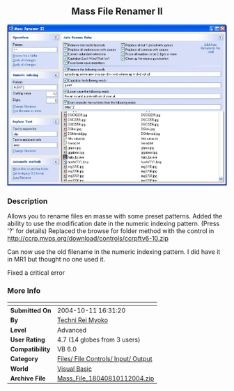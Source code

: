 ﻿<div align="center">

## Mass File Renamer II

<img src="PIC20041051313345238.JPG">
</div>

### Description

Allows you to rename files en masse with some preset patterns. Added the ability to use the modification date in the numeric indexing pattern. (Press '?' for details) Replaced the browse for folder method with the control in http://ccrp.mvps.org/download/controls/ccrpftv6-10.zip

Can now use the old filename in the numeric indexing pattern. I did have it in MR1 but thought no one used it.

Fixed a critical error
 
### More Info
 


<span>             |<span>
---                |---
**Submitted On**   |2004-10-11 16:31:20
**By**             |[Techni Rei Myoko](https://github.com/Planet-Source-Code/PSCIndex/blob/master/ByAuthor/techni-rei-myoko.md)
**Level**          |Advanced
**User Rating**    |4.7 (14 globes from 3 users)
**Compatibility**  |VB 6\.0
**Category**       |[Files/ File Controls/ Input/ Output](https://github.com/Planet-Source-Code/PSCIndex/blob/master/ByCategory/files-file-controls-input-output__1-3.md)
**World**          |[Visual Basic](https://github.com/Planet-Source-Code/PSCIndex/blob/master/ByWorld/visual-basic.md)
**Archive File**   |[Mass\_File\_18040810112004\.zip](https://github.com/Planet-Source-Code/techni-rei-myoko-mass-file-renamer-ii__1-56550/archive/master.zip)








